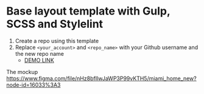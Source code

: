 # Base layout template with Gulp, SCSS and Stylelint
1. Create a repo using this template
1. Replace `<your_account>` and `<repo_name>` with your Github username and the new repo name
    - [DEMO LINK](https://panianchuk.github.io/miami-landing/)

    
The mockup https://www.figma.com/file/nHz8bflIwJaWP3P99vKTH5/miami_home_new?node-id=16033%3A3